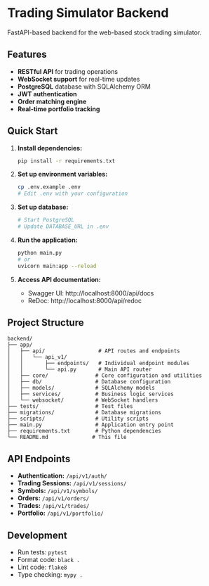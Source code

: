 # Trading Simulator Backend

FastAPI-based backend for the web-based stock trading simulator.

## Features

- **RESTful API** for trading operations
- **WebSocket support** for real-time updates
- **PostgreSQL** database with SQLAlchemy ORM
- **JWT authentication**
- **Order matching engine**
- **Real-time portfolio tracking**

## Quick Start

1. **Install dependencies:**
   ```bash
   pip install -r requirements.txt
   ```

2. **Set up environment variables:**
   ```bash
   cp .env.example .env
   # Edit .env with your configuration
   ```

3. **Set up database:**
   ```bash
   # Start PostgreSQL
   # Update DATABASE_URL in .env
   ```

4. **Run the application:**
   ```bash
   python main.py
   # or
   uvicorn main:app --reload
   ```

5. **Access API documentation:**
   - Swagger UI: http://localhost:8000/api/docs
   - ReDoc: http://localhost:8000/api/redoc

## Project Structure

```
backend/
├── app/
│   ├── api/                 # API routes and endpoints
│   │   └── api_v1/
│   │       ├── endpoints/   # Individual endpoint modules
│   │       └── api.py       # Main API router
│   ├── core/               # Core configuration and utilities
│   ├── db/                 # Database configuration
│   ├── models/             # SQLAlchemy models
│   ├── services/           # Business logic services
│   └── websocket/          # WebSocket handlers
├── tests/                  # Test files
├── migrations/             # Database migrations
├── scripts/                # Utility scripts
├── main.py                 # Application entry point
├── requirements.txt        # Python dependencies
└── README.md              # This file
```

## API Endpoints

- **Authentication:** `/api/v1/auth/`
- **Trading Sessions:** `/api/v1/sessions/`
- **Symbols:** `/api/v1/symbols/`
- **Orders:** `/api/v1/orders/`
- **Trades:** `/api/v1/trades/`
- **Portfolio:** `/api/v1/portfolio/`

## Development

- Run tests: `pytest`
- Format code: `black .`
- Lint code: `flake8`
- Type checking: `mypy .`
